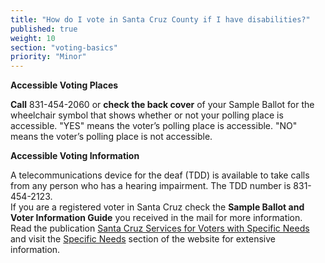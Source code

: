 ```yaml
---
title: "How do I vote in Santa Cruz County if I have disabilities?"
published: true
weight: 10
section: "voting-basics"
priority: "Minor"
---
```


**Accessible Voting Places**  

**Call** 831-454-2060 or **check the back cover** of your Sample Ballot for the wheelchair symbol that shows whether or not your polling place is accessible. "YES" means the voter’s polling place is accessible. "NO" means the voter’s polling place is not accessible.  

**Accessible Voting Information**  

A telecommunications device for the deaf (TDD) is available to take calls from any person who has a hearing impairment. The TDD number is 831- 454-2123.  
If you are a registered voter in Santa Cruz check the **Sample Ballot and Voter Information Guide** you received in the mail for more information.  
Read the publication [Santa Cruz Services for Voters with Specific Needs](http://votescount.com/Portals/16/pdfs/specificneeds.pdf) and visit the [Specific Needs](http://votescount.com/Home/Electionguidebooks/VotersWithSpecificNeeds.aspx) section of the website for extensive information.  
